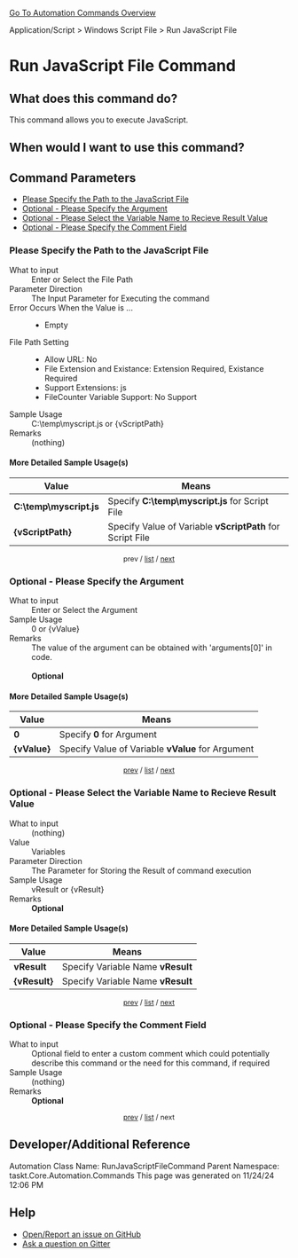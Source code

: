 <!--TITLE: Run JavaScript File Command -->
<!-- SUBTITLE: a command in the Application/Script group. -->
[Go To Automation Commands Overview](/automation-commands.md)


Application/Script &gt; Windows Script File &gt; Run JavaScript File


# Run JavaScript File Command


## What does this command do?
This command allows you to execute JavaScript.


## When would I want to use this command?



<a id="param_list"></a>
## Command Parameters
- [Please Specify the Path to the JavaScript File](#param_0)
- [Optional - Please Specify the Argument](#param_1)
- [Optional - Please Select the Variable Name to Recieve Result Value](#param_2)
- [Optional - Please Specify the Comment Field](#param_3)


<a id="param_0"></a>
### Please Specify the Path to the JavaScript File


<dl>
<dt>What to input</dt><dd>Enter or Select the File Path</dd>
<dt>Parameter Direction</dt><dd>The Input Parameter for Executing the command</dd>
<dt>Error Occurs When the Value is ...</dt><dd><ul>
<li>Empty</li>
</ul></dd>
<dt>File Path Setting</dt><dd><ul><li>Allow URL: No</li><li>File Extension and Existance: Extension Required, Existance Required</li><li>Support Extensions: js</li><li>FileCounter Variable Support: No Support</li></ul></dd>
<dt>Sample Usage</dt><dd>C:\temp\myscript.js or {vScriptPath}</dd>
<dt>Remarks</dt><dd>(nothing)</dd>
</dl>




#### More Detailed Sample Usage(s)
| Value | Means |
|---|---|
| <strong>C:\temp\myscript.js</strong> | Specify **C:\temp\myscript.js** for Script File |
| <strong>{vScriptPath}</strong> | Specify Value of Variable **vScriptPath** for Script File |


<div style="font-size: 90%; text-align: center">


prev / [list](#param_list) / [next](#param_1)


</div>


<a id="param_1"></a>
### Optional - Please Specify the Argument


<dl>
<dt>What to input</dt><dd>Enter or Select the Argument</dd>
<dt>Sample Usage</dt><dd>0 or {vValue}</dd>
<dt>Remarks</dt><dd>The value of the argument can be obtained with 'arguments[0]' in code.<br><br>
<strong>Optional</strong><br></dd>
</dl>




#### More Detailed Sample Usage(s)
| Value | Means |
|---|---|
| <strong>0</strong> | Specify **0** for Argument |
| <strong>{vValue}</strong> | Specify Value of Variable **vValue** for Argument |


<div style="font-size: 90%; text-align: center">


[prev](#param_1) / [list](#param_list) / [next](#param_2)


</div>


<a id="param_2"></a>
### Optional - Please Select the Variable Name to Recieve Result Value


<dl>
<dt>What to input</dt><dd>(nothing)</dd>
<dt>Value</dt><dd>Variables</dd>
<dt>Parameter Direction</dt><dd>The Parameter for Storing the Result of command execution</dd>
<dt>Sample Usage</dt><dd>vResult or {vResult}</dd>
<dt>Remarks</dt><dd><strong>Optional</strong><br></dd>
</dl>




#### More Detailed Sample Usage(s)
| Value | Means |
|---|---|
| <strong>vResult</strong> | Specify Variable Name **vResult** |
| <strong>{vResult}</strong> | Specify Variable Name **vResult** |


<div style="font-size: 90%; text-align: center">


[prev](#param_2) / [list](#param_list) / [next](#param_3)


</div>


<a id="param_3"></a>
### Optional - Please Specify the Comment Field


<dl>
<dt>What to input</dt><dd>Optional field to enter a custom comment which could potentially describe this command or the need for this command, if required</dd>
<dt>Sample Usage</dt><dd>(nothing)</dd>
<dt>Remarks</dt><dd><strong>Optional</strong><br></dd>
</dl>




<div style="font-size: 90%; text-align: center">


[prev](#param_3) / [list](#param_list) / next


</div>


## Developer/Additional Reference
Automation Class Name: RunJavaScriptFileCommand
Parent Namespace: taskt.Core.Automation.Commands
This page was generated on 11/24/24 12:06 PM


## Help
- [Open/Report an issue on GitHub](https://github.com/rcktrncn/taskt/issues/new)
- [Ask a question on Gitter](https://gitter.im/taskt-rpa/Lobby)
